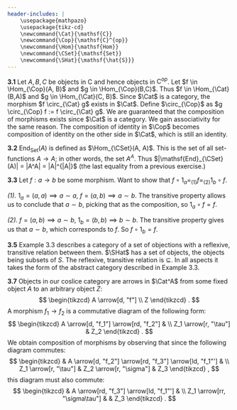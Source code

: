 ```yaml
---
header-includes: |
	\usepackage{mathpazo}
	\usepackage{tikz-cd}
	\newcommand{\Cat}{\mathsf{C}}
	\newcommand{\Cop}{\mathsf{C}^{op}}
	\newcommand{\Hom}{\mathsf{Hom}}
	\newcommand{\CSet}{\mathsf{Set}}
	\newcommand{\SHat}{\mathsf{\hat{S}}}
---
```

**3.1**
Let $A, B, C$ be objects in $\mathsf{C}$ and hence objects in $\mathsf{C}^{op}$. Let $f \in \Hom_{\Cop}(A, B)$ and $g \in \Hom_{\Cop}(B,C)$. Thus $f \in \Hom_{\Cat}(B,A)$ and $g \in \Hom_{\Cat}(C, B)$. Since $\Cat$ is a category, the morphism $f \circ_{\Cat} g$ exists in $\Cat$. Define $\circ_{\Cop}$ as $g \circ_{\Cop} f := f \circ_{\Cat} g$. We are guaranteed that the composition of morphisms exists since $\Cat$ is a category. We gain associativity for the same reason. The composition of identity in $\Cop$ becomes composition of identity on the other side in $\Cat$, which is still an identity.

**3.2** $\mathsf{End}_{\mathsf{Set}}(A)$ is defined as $\Hom_{\CSet}(A, A)$. This is the set of all set-functions $A \to A$; in other words, the set $A^A$. Thus $|\mathsf{End}_{\CSet}(A)| = |A^A| = |A|^{|A|}$ (the last equality from a previous exercise.) 

**3.3** Let $f: a \to b$ be some morphism. Want to show that $f \circ 1_a =_{(1)} f =_{(2)} 1_b \circ f$.

*(1).* $1_a = (a,a) \implies a \sim a$, $f = (a,b) \implies a \sim b$. The transitive property allows us to conclude that $a \sim b$, picking that as the composition, so $1_a \circ f = f$.

*(2).* $f = (a,b) \implies a \sim b$, $1_b = (b,b) \implies b \sim b$. The transitive property gives us that $a \sim b$, which corresponds to $f$. So $f \circ 1_b = f$.

**3.5** Example 3.3 describes a category of a set of objections with a reflexive, transitive relation between them. $\SHat$ has a set of objects, the objects being subsets of $S$. The reflexive, transitive relation is $\subseteq$. In all aspects it takes the form of the abstract category described in Example 3.3.

**3.7** Objects in our coslice category are arrows in $\Cat^A$ from some fixed object $A$ to an arbitrary object $Z$:
$$
\begin{tikzcd}
A \arrow[d, "f"] \\
Z          
\end{tikzcd} .
$$
A morphism $f_1 \to f_2$ is a commutative diagram of the following form:
$$
\begin{tikzcd}
A \arrow[d, "f_1"] \arrow[rd, "f_2"] &     \\
Z_1 \arrow[r, "\tau"]                & Z_2
\end{tikzcd} .
$$
We obtain composition of morphisms by observing that since the following diagram commutes:
$$
\begin{tikzcd}
                      & A \arrow[d, "f_2"] \arrow[rd, "f_3"] \arrow[ld, "f_1"'] &     \\
Z_1 \arrow[r, "\tau"] & Z_2 \arrow[r, "\sigma"]                                 & Z_3
\end{tikzcd} ,
$$
this diagram must also commute:
$$
\begin{tikzcd}
                             & A \arrow[rd, "f_3"] \arrow[ld, "f_1"'] &     \\
Z_1 \arrow[rr, "\sigma\tau"] &                                        & Z_3
\end{tikzcd} .
$$
